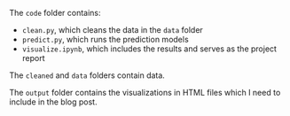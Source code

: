 The `code` folder contains:
- `clean.py`, which cleans the data in the `data` folder
- `predict.py`, which runs the prediction models
- `visualize.ipynb`, which includes the results and serves as the project report

The `cleaned` and `data` folders contain data.

The `output` folder contains the visualizations in HTML files which I need to include in the blog post.
